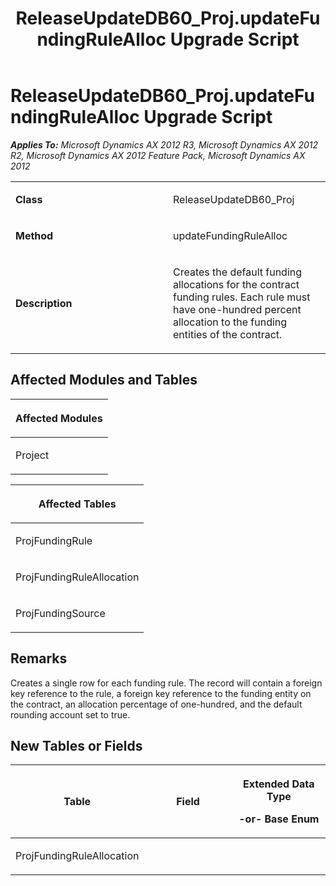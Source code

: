 ﻿---
title: ReleaseUpdateDB60_Proj.updateFundingRuleAlloc Upgrade Script
TOCTitle: ReleaseUpdateDB60_Proj.updateFundingRuleAlloc Upgrade Script
ms:assetid: 3117c2a3-39f8-ef6c-48c5-04fbe7112570
ms:mtpsurl: https://msdn.microsoft.com/en-us/library/JJ736080(v=AX.60)
ms:contentKeyID: 49707494
ms.date: 05/18/2015
mtps_version: v=AX.60
---

# ReleaseUpdateDB60\_Proj.updateFundingRuleAlloc Upgrade Script 


_**Applies To:** Microsoft Dynamics AX 2012 R3, Microsoft Dynamics AX 2012 R2, Microsoft Dynamics AX 2012 Feature Pack, Microsoft Dynamics AX 2012_

<table>
<colgroup>
<col style="width: 50%" />
<col style="width: 50%" />
</colgroup>
<tbody>
<tr class="odd">
<td><p><strong>Class</strong></p></td>
<td><p>ReleaseUpdateDB60_Proj</p></td>
</tr>
<tr class="even">
<td><p><strong>Method</strong></p></td>
<td><p>updateFundingRuleAlloc</p></td>
</tr>
<tr class="odd">
<td><p><strong>Description</strong></p></td>
<td><p>Creates the default funding allocations for the contract funding rules. Each rule must have one-hundred percent allocation to the funding entities of the contract.</p></td>
</tr>
</tbody>
</table>


## Affected Modules and Tables

<table>
<colgroup>
<col style="width: 100%" />
</colgroup>
<thead>
<tr class="header">
<th><p>Affected Modules</p></th>
</tr>
</thead>
<tbody>
<tr class="odd">
<td><p>Project</p></td>
</tr>
</tbody>
</table>


<table>
<colgroup>
<col style="width: 100%" />
</colgroup>
<thead>
<tr class="header">
<th><p>Affected Tables</p></th>
</tr>
</thead>
<tbody>
<tr class="odd">
<td><p>ProjFundingRule</p></td>
</tr>
<tr class="even">
<td><p>ProjFundingRuleAllocation</p></td>
</tr>
<tr class="odd">
<td><p>ProjFundingSource</p></td>
</tr>
</tbody>
</table>


## Remarks

Creates a single row for each funding rule. The record will contain a foreign key reference to the rule, a foreign key reference to the funding entity on the contract, an allocation percentage of one-hundred, and the default rounding account set to true.

## New Tables or Fields

<table>
<colgroup>
<col style="width: 33%" />
<col style="width: 33%" />
<col style="width: 33%" />
</colgroup>
<thead>
<tr class="header">
<th><p>Table</p></th>
<th><p>Field</p></th>
<th><p>Extended Data Type</p>
<p>-or- Base Enum</p></th>
</tr>
</thead>
<tbody>
<tr class="odd">
<td><p>ProjFundingRuleAllocation</p></td>
<td><p></p></td>
<td><p></p></td>
</tr>
</tbody>
</table>

  


